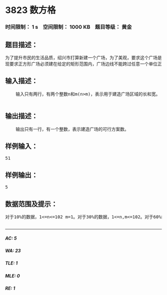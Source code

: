 # 3823 数方格   
### 时间限制： 1 s&nbsp;&nbsp;&nbsp;&nbsp;空间限制： 1000 KB&nbsp;&nbsp;&nbsp;&nbsp;题目等级： 黄金  
## 题目描述：  

<pre>
为了提升市民的生活品质，绍兴市打算新建一个广场，为了美观，要求这个广场是正方形的。目前正在规划当中，正方形的大小和位置都在热烈的讨论之中，小明同学也正在研究这项规划。现在已知可用于建造广场的区域是一个矩形，它由若干个1*1的单位正方形构成。   
现要求正方形广场必须建在给定的矩形范围内，广场边线不能跨过任意一个单位正方形的内部，只能与正方形边线重合，如针对上图中的矩形，以下4种正方形均为可行方案（当然不止这些方案）：市民们提出了很多建造广场的方案，现在小明想要知道，到底有多少种不同的方案可供领导选择？请你设计一个程序，来计算一下建造广场的最多可行方案数。(出自第十三届少儿信息学竞赛第三题，较数据范围变大)
</pre>
  
  
## 输入描述：  

<pre>
    输入只有两行，有两个整数n和m(n>m)，表示用于建造广场区域的长和宽。  

</pre>
  
  
## 输出描述：  

<pre>
    输出只有一行，有一个整数，表示建造广场的可行方案数。
</pre>
  
  
## 样例输入：  

<pre>
51
</pre>
  
  
## 样例输出：  

<pre>
5
</pre>
  
  
## 数据范围及提示：  

<pre>
对于10%的数据，1<=n<=102 m=1。对于30%的数据，1<=n,m<=102。对于60%的数据，1<=n,m<=103。对于80%的数据，1<=n,m<=106。对于100%的数据，1<=n,m<=1010。  

</pre>
  
  
***  

##### AC: 5  
##### WA: 23  
##### TLE: 1  
##### MLE: 0  
##### RE: 1  
